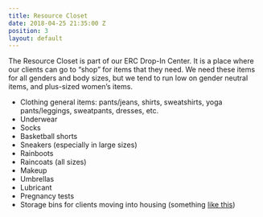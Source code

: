 ```yaml
---
title: Resource Closet
date: 2018-04-25 21:35:00 Z
position: 3
layout: default
---
```


The Resource Closet is part of our ERC Drop-In Center. It is a place where our clients can go to “shop” for items that they need. We need these items for all genders and body sizes, but we tend to run low on gender neutral items, and plus-sized women’s items. 

* Clothing general items: pants/jeans, shirts, sweatshirts, yoga pants/leggings, sweatpants, dresses, etc.
* Underwear
* Socks
* Basketball shorts
* Sneakers (especially in large sizes)
* Rainboots 
* Raincoats (all sizes)
* Makeup
* Umbrellas
* Lubricant
* Pregnancy tests
* Storage bins for clients moving into housing (something [like this](https://smile.amazon.com/dp/B00CQGTGZQ/ref=sxr_zg_dy_3?https://smile.amazon.com/dp/B00CQGTGZQ/ref=sxr_zg_dy_3?pf_rd_m=ATVPDKIKX0DER&pf_rd_p=3525596382&pd_rd_wg=A4AFj&pf_rd_r=1ABZ7RQ5EPVEGW8Q1F2Z&pf_rd_s=desktop-rhs-carousels&pf_rd_t=301&pd_rd_i=B00CQGTGZQ&pd_rd_w=4qqXS&pf_rd_i=plastic+bin&pd_rd_r=f387f444-7973-4829-ab81-5bbc034e0a4a&ie=UTF8&qid=1524596686&sr=3)) 
